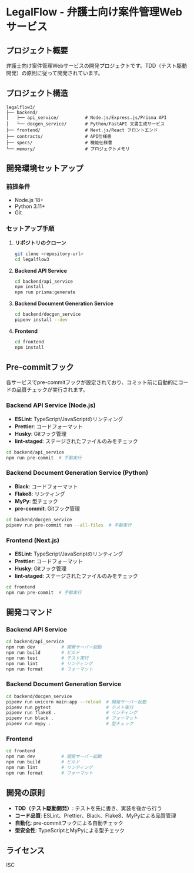 # LegalFlow - 弁護士向け案件管理Webサービス

## プロジェクト概要

弁護士向け案件管理Webサービスの開発プロジェクトです。TDD（テスト駆動開発）の原則に従って開発されています。

## プロジェクト構造

```
legalflow3/
├── backend/
│   ├── api_service/          # Node.js/Express.js/Prisma API
│   └── docgen_service/       # Python/FastAPI 文書生成サービス
├── frontend/                 # Next.js/React フロントエンド
├── contracts/                # API仕様書
├── specs/                    # 機能仕様書
└── memory/                   # プロジェクトメモリ
```

## 開発環境セットアップ

### 前提条件

- Node.js 18+
- Python 3.11+
- Git

### セットアップ手順

1. **リポジトリのクローン**
   ```bash
   git clone <repository-url>
   cd legalflow3
   ```

2. **Backend API Service**
   ```bash
   cd backend/api_service
   npm install
   npm run prisma:generate
   ```

3. **Backend Document Generation Service**
   ```bash
   cd backend/docgen_service
   pipenv install --dev
   ```

4. **Frontend**
   ```bash
   cd frontend
   npm install
   ```

## Pre-commitフック

各サービスでpre-commitフックが設定されており、コミット前に自動的にコードの品質チェックが実行されます。

### Backend API Service (Node.js)

- **ESLint**: TypeScript/JavaScriptのリンティング
- **Prettier**: コードフォーマット
- **Husky**: Gitフック管理
- **lint-staged**: ステージされたファイルのみをチェック

```bash
cd backend/api_service
npm run pre-commit  # 手動実行
```

### Backend Document Generation Service (Python)

- **Black**: コードフォーマット
- **Flake8**: リンティング
- **MyPy**: 型チェック
- **pre-commit**: Gitフック管理

```bash
cd backend/docgen_service
pipenv run pre-commit run --all-files  # 手動実行
```

### Frontend (Next.js)

- **ESLint**: TypeScript/JavaScriptのリンティング
- **Prettier**: コードフォーマット
- **Husky**: Gitフック管理
- **lint-staged**: ステージされたファイルのみをチェック

```bash
cd frontend
npm run pre-commit  # 手動実行
```

## 開発コマンド

### Backend API Service

```bash
cd backend/api_service
npm run dev          # 開発サーバー起動
npm run build        # ビルド
npm run test         # テスト実行
npm run lint         # リンティング
npm run format       # フォーマット
```

### Backend Document Generation Service

```bash
cd backend/docgen_service
pipenv run uvicorn main:app --reload  # 開発サーバー起動
pipenv run pytest                     # テスト実行
pipenv run flake8 .                   # リンティング
pipenv run black .                    # フォーマット
pipenv run mypy .                     # 型チェック
```

### Frontend

```bash
cd frontend
npm run dev          # 開発サーバー起動
npm run build        # ビルド
npm run lint         # リンティング
npm run format       # フォーマット
```

## 開発の原則

- **TDD（テスト駆動開発）**: テストを先に書き、実装を後から行う
- **コード品質**: ESLint、Prettier、Black、Flake8、MyPyによる品質管理
- **自動化**: pre-commitフックによる自動チェック
- **型安全性**: TypeScriptとMyPyによる型チェック

## ライセンス

ISC
